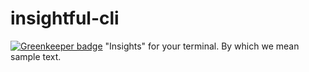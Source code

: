 # insightful-cli

[![Greenkeeper badge](https://badges.greenkeeper.io/kdoh/insightful-cli.svg)](https://greenkeeper.io/)
"Insights" for your terminal. By which we mean sample text.
